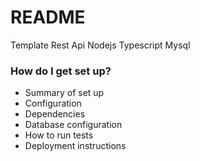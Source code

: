 # README #

Template Rest Api Nodejs Typescript Mysql

### How do I get set up? ###

* Summary of set up
* Configuration
* Dependencies
* Database configuration
* How to run tests
* Deployment instructions

